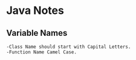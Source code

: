 # Java Notes 

## Variable Names 
    -Class Name should start with Capital Letters.
    -Function Name Camel Case.
